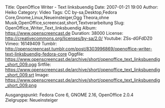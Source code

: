 Title: OpenOffice Writer - Text linksbuendig
Date: 2007-01-21 19:00
Author: Heiko
Category: Video
Tags: CC by-sa,Desktop,Fedora Core,Gnome,Linux,Neueinsteiger,Ogg Theora,ohne Musik,OpenOffice,screencast,short,Textverarbeitung
Slug: OpenOffice_Writer_Text_linksbuendig
Album: https://www.openscreencast.de
Duration: 38000
License: http://creativecommons.org/licenses/by-sa/2.0/
Youtube: ZSs-dGFdDZ0
Vimeo: 16149409
Tumblr: http://openscreencast.tumblr.com/post/8303996869/openoffice-writer-text-linksbuendig-fedora-core
Oggfile: https://www.openscreencast.de/archive/short/openoffice_text_linksbuendig_short_009.ogg
Srtfile: https://www.openscreencast.de/archive/short/openoffice_text_linksbuendig_short_009.srt
Image: https://www.openscreencast.de/archive/short/openoffice_text_linksbuendig_short_009.png

Ausgangspunkt: Fedora Core 6, GNOME 2.16, OpenOffice 2.0.4  
Zielgruppe: Neueinsteiger  

